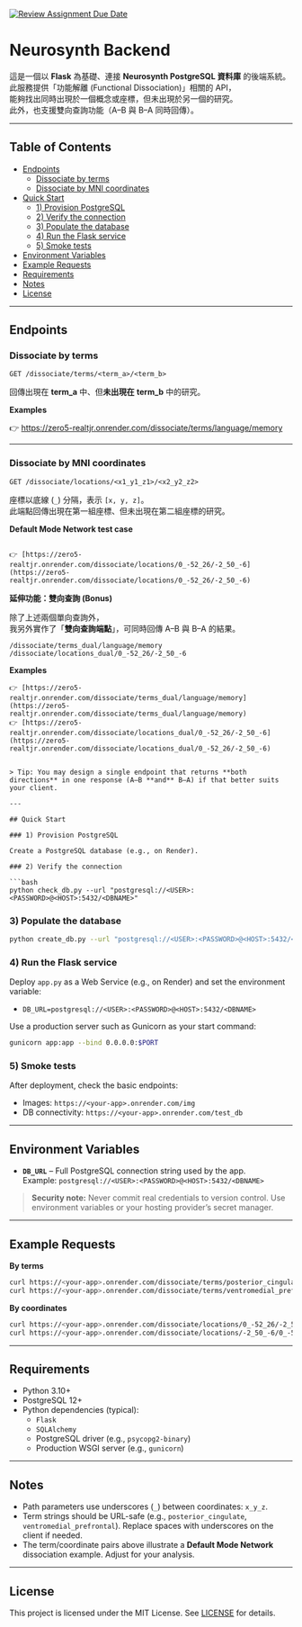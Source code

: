 [![Review Assignment Due Date](https://classroom.github.com/assets/deadline-readme-button-22041afd0340ce965d47ae6ef1cefeee28c7c493a6346c4f15d667ab976d596c.svg)](https://classroom.github.com/a/SO1PVZ3b)
# Neurosynth Backend

這是一個以 **Flask** 為基礎、連接 **Neurosynth PostgreSQL 資料庫** 的後端系統。  
此服務提供「功能解離 (Functional Dissociation)」相關的 API，  
能夠找出同時出現於一個概念或座標，但未出現於另一個的研究。  
此外，也支援雙向查詢功能（A–B 與 B–A 同時回傳）。

---

## Table of Contents

- [Endpoints](#endpoints)
  - [Dissociate by terms](#dissociate-by-terms)
  - [Dissociate by MNI coordinates](#dissociate-by-mni-coordinates)
- [Quick Start](#quick-start)
  - [1) Provision PostgreSQL](#1-provision-postgresql)
  - [2) Verify the connection](#2-verify-the-connection)
  - [3) Populate the database](#3-populate-the-database)
  - [4) Run the Flask service](#4-run-the-flask-service)
  - [5) Smoke tests](#5-smoke-tests)
- [Environment Variables](#environment-variables)
- [Example Requests](#example-requests)
- [Requirements](#requirements)
- [Notes](#notes)
- [License](#license)

---

## Endpoints

### Dissociate by terms

```
GET /dissociate/terms/<term_a>/<term_b>
```

回傳出現在 **term_a** 中、但**未出現在** **term_b** 中的研究。

**Examples**


👉 <https://zero5-realtjr.onrender.com/dissociate/terms/language/memory>


---

### Dissociate by MNI coordinates

```
GET /dissociate/locations/<x1_y1_z1>/<x2_y2_z2>
```


座標以底線 (`_`) 分隔，表示 `[x, y, z]`。  
此端點回傳出現在第一組座標、但未出現在第二組座標的研究。


**Default Mode Network test case**

```

👉 [https://zero5-realtjr.onrender.com/dissociate/locations/0_-52_26/-2_50_-6](https://zero5-realtjr.onrender.com/dissociate/locations/0_-52_26/-2_50_-6)

```

**延伸功能：雙向查詢 (Bonus)**

除了上述兩個單向查詢外，  
我另外實作了「**雙向查詢端點**」，可同時回傳 A–B 與 B–A 的結果。

```
/dissociate/terms_dual/language/memory
/dissociate/locations_dual/0_-52_26/-2_50_-6
```
**Examples**

```
👉 [https://zero5-realtjr.onrender.com/dissociate/terms_dual/language/memory](https://zero5-realtjr.onrender.com/dissociate/terms_dual/language/memory)  
👉 [https://zero5-realtjr.onrender.com/dissociate/locations_dual/0_-52_26/-2_50_-6](https://zero5-realtjr.onrender.com/dissociate/locations_dual/0_-52_26/-2_50_-6)

```

```

> Tip: You may design a single endpoint that returns **both directions** in one response (A–B **and** B–A) if that better suits your client.

---

## Quick Start

### 1) Provision PostgreSQL

Create a PostgreSQL database (e.g., on Render).

### 2) Verify the connection

```bash
python check_db.py --url "postgresql://<USER>:<PASSWORD>@<HOST>:5432/<DBNAME>"
```

### 3) Populate the database

```bash
python create_db.py --url "postgresql://<USER>:<PASSWORD>@<HOST>:5432/<DBNAME>"
```

### 4) Run the Flask service

Deploy `app.py` as a Web Service (e.g., on Render) and set the environment variable:

- `DB_URL=postgresql://<USER>:<PASSWORD>@<HOST>:5432/<DBNAME>`

Use a production server such as Gunicorn as your start command:

```bash
gunicorn app:app --bind 0.0.0.0:$PORT
```

### 5) Smoke tests

After deployment, check the basic endpoints:

- Images: `https://<your-app>.onrender.com/img`
- DB connectivity: `https://<your-app>.onrender.com/test_db`

---

## Environment Variables

- **`DB_URL`** – Full PostgreSQL connection string used by the app.  
  Example: `postgresql://<USER>:<PASSWORD>@<HOST>:5432/<DBNAME>`

> **Security note:** Never commit real credentials to version control. Use environment variables or your hosting provider’s secret manager.

---

## Example Requests

**By terms**

```bash
curl https://<your-app>.onrender.com/dissociate/terms/posterior_cingulate/ventromedial_prefrontal
curl https://<your-app>.onrender.com/dissociate/terms/ventromedial_prefrontal/posterior_cingulate
```

**By coordinates**

```bash
curl https://<your-app>.onrender.com/dissociate/locations/0_-52_26/-2_50_-6
curl https://<your-app>.onrender.com/dissociate/locations/-2_50_-6/0_-52_26
```

---

## Requirements

- Python 3.10+
- PostgreSQL 12+
- Python dependencies (typical):
  - `Flask`
  - `SQLAlchemy`
  - PostgreSQL driver (e.g., `psycopg2-binary`)
  - Production WSGI server (e.g., `gunicorn`)

---

## Notes

- Path parameters use underscores (`_`) between coordinates: `x_y_z`.
- Term strings should be URL-safe (e.g., `posterior_cingulate`, `ventromedial_prefrontal`). Replace spaces with underscores on the client if needed.
- The term/coordinate pairs above illustrate a **Default Mode Network** dissociation example. Adjust for your analysis.

---

## License

This project is licensed under the MIT License. See [LICENSE](LICENSE) for details.
